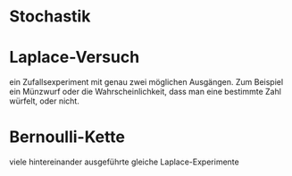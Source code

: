 # Stochastik

# Laplace-Versuch

ein Zufallsexperiment mit genau zwei möglichen Ausgängen. Zum Beispiel ein Münzwurf oder die Wahrscheinlichkeit, dass man eine bestimmte Zahl würfelt, oder nicht.

# Bernoulli-Kette

viele hintereinander ausgeführte gleiche Laplace-Experimente